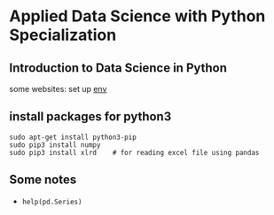# Applied Data Science with Python Specialization

## Introduction to Data Science in Python

some websites: set up [env](https://www.coursera.org/learn/python-data-analysis/resources/0dhYG)

## install packages for python3
```
sudo apt-get install python3-pip
sudo pip3 install numpy
sudo pip3 install xlrd    # for reading excel file using pandas
```
## Some notes
+ `help(pd.Series)`

